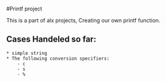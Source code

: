 #Printf project

This is a part of alx projects, Creating our own printf function.

## Cases Handeled so far:
	* simple string
	* The following conversion specifiers:
		- c
		- s
		- %
